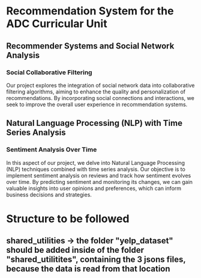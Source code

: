 # Recommendation System for the ADC Curricular Unit
## Recommender Systems and Social Network Analysis
### Social Collaborative Filtering
Our project explores the integration of social network data into collaborative filtering algorithms, aiming to enhance the quality and personalization of recommendations. By incorporating social connections and interactions, we seek to improve the overall user experience in recommendation systems.

## Natural Language Processing (NLP) with Time Series Analysis
### Sentiment Analysis Over Time
In this aspect of our project, we delve into Natural Language Processing (NLP) techniques combined with time series analysis. Our objective is to implement sentiment analysis on reviews and track how sentiment evolves over time. By predicting sentiment and monitoring its changes, we can gain valuable insights into user opinions and preferences, which can inform business decisions and strategies.

# Structure to be followed
## shared_utilities -> the folder "yelp_dataset" should be added inside of the folder "shared_utilitites", containing the 3 jsons files, because the data is read from that location
